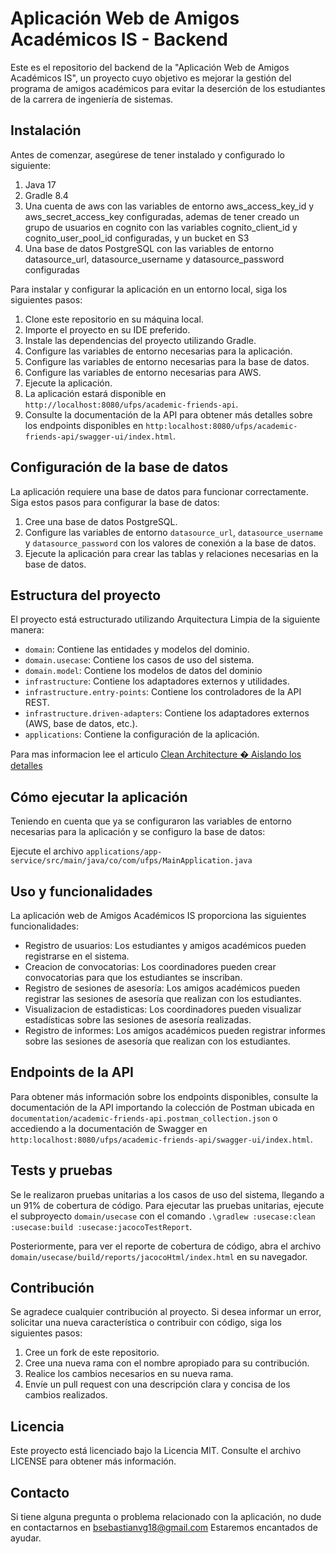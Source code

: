 # Aplicación Web de Amigos Académicos IS - Backend #

Este es el repositorio del backend de la "Aplicación Web de Amigos Académicos IS", un proyecto cuyo objetivo es mejorar
la gestión del programa de amigos académicos para evitar la deserción de los estudiantes de la carrera de ingeniería de
sistemas.

## Instalación ##

Antes de comenzar, asegúrese de tener instalado y configurado lo siguiente:

1. Java 17
2. Gradle 8.4
3. Una cuenta de aws con las variables de entorno aws_access_key_id y aws_secret_access_key configuradas, ademas de
   tener creado un grupo de usuarios en cognito con las variables cognito_client_id y cognito_user_pool_id configuradas,
   y un bucket en S3
4. Una base de datos PostgreSQL con las variables de entorno datasource_url, datasource_username y datasource_password
   configuradas

Para instalar y configurar la aplicación en un entorno local, siga los siguientes pasos:

1. Clone este repositorio en su máquina local.
2. Importe el proyecto en su IDE preferido.
3. Instale las dependencias del proyecto utilizando Gradle.
4. Configure las variables de entorno necesarias para la aplicación.
5. Configure las variables de entorno necesarias para la base de datos.
6. Configure las variables de entorno necesarias para AWS.
7. Ejecute la aplicación.
8. La aplicación estará disponible en `http://localhost:8080/ufps/academic-friends-api`.
9. Consulte la documentación de la API para obtener más detalles sobre los endpoints disponibles
   en `http:localhost:8080/ufps/academic-friends-api/swagger-ui/index.html`.

## Configuración de la base de datos ##

La aplicación requiere una base de datos para funcionar correctamente. Siga estos pasos para configurar la base de
datos:

1. Cree una base de datos PostgreSQL.
2. Configure las variables de entorno `datasource_url`, `datasource_username` y `datasource_password` con los valores
   de conexión a la base de datos.
3. Ejecute la aplicación para crear las tablas y relaciones necesarias en la base de datos.

## Estructura del proyecto ##

El proyecto está estructurado utilizando Arquitectura Limpia de la siguiente manera:

- `domain`: Contiene las entidades y modelos del dominio.
- `domain.usecase`: Contiene los casos de uso del sistema.
- `domain.model`: Contiene los modelos de datos del dominio
- `infrastructure`: Contiene los adaptadores externos y utilidades.
- `infrastructure.entry-points`: Contiene los controladores de la API REST.
- `infrastructure.driven-adapters`: Contiene los adaptadores externos (AWS, base de datos, etc.).
- `applications`: Contiene la configuración de la aplicación.

Para mas informacion lee el
articulo [Clean Architecture � Aislando los detalles](https://medium.com/bancolombia-tech/clean-architecture-aislando-los-detalles-4f9530f35d7a)

## Cómo ejecutar la aplicación ##

Teniendo en cuenta que ya se configuraron las variables de entorno necesarias para la aplicación y se configuro la base
de datos:

Ejecute el archivo `applications/app-service/src/main/java/co/com/ufps/MainApplication.java`

## Uso y funcionalidades ##

La aplicación web de Amigos Académicos IS proporciona las siguientes funcionalidades:

- Registro de usuarios: Los estudiantes y amigos académicos pueden registrarse en el sistema.
- Creacion de convocatorias: Los coordinadores pueden crear convocatorias para que los estudiantes se inscriban.
- Registro de sesiones de asesoría: Los amigos académicos pueden registrar las sesiones de asesoría que realizan con
  los estudiantes.
- Visualizacion de estadisticas: Los coordinadores pueden visualizar estadísticas sobre las sesiones de asesoría
  realizadas.
- Registro de informes: Los amigos académicos pueden registrar informes sobre las sesiones de asesoría que realizan con
  los estudiantes.

## Endpoints de la API ##

Para obtener más información sobre los endpoints disponibles, consulte la documentación de la API
importando la colección de Postman ubicada en `documentation/academic-friends-api.postman_collection.json` o accediendo
a la documentación de Swagger en `http:localhost:8080/ufps/academic-friends-api/swagger-ui/index.html`.

## Tests y pruebas ##

Se le realizaron pruebas unitarias a los casos de uso del sistema, llegando a un 91% de cobertura de código.
Para ejecutar las pruebas unitarias, ejecute el subproyecto `domain/usecase` con el
comando `.\gradlew :usecase:clean :usecase:build :usecase:jacocoTestReport`.

Posteriormente, para ver el reporte de cobertura de código, abra el
archivo `domain/usecase/build/reports/jacocoHtml/index.html` en su navegador.

## Contribución ##

Se agradece cualquier contribución al proyecto. Si desea informar un error, solicitar una nueva característica o
contribuir con código, siga los siguientes pasos:

1. Cree un fork de este repositorio.
2. Cree una nueva rama con el nombre apropiado para su contribución.
3. Realice los cambios necesarios en su nueva rama.
4. Envíe un pull request con una descripción clara y concisa de los cambios realizados.

## Licencia ##

Este proyecto está licenciado bajo la Licencia MIT. Consulte el archivo LICENSE para obtener más información.

## Contacto ##

Si tiene alguna pregunta o problema relacionado con la aplicación, no dude en contactarnos
en bsebastianvg18@gmail.com Estaremos encantados de ayudar.